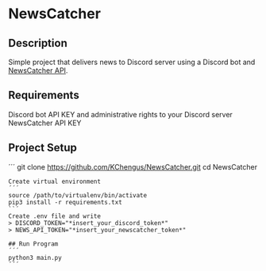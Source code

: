 # NewsCatcher

## Description
Simple project that delivers news to Discord server using a Discord bot and [NewsCatcher API](https://newscatcherapi.com/).

## Requirements
Discord bot API KEY and administrative rights to your Discord server
NewsCatcher API KEY

## Project Setup
´´´
git clone https://github.com/KChengus/NewsCatcher.git
cd NewsCatcher
```
Create virtual environment
´´´
source /path/to/virtualenv/bin/activate
pip3 install -r requirements.txt
``´
Create .env file and write
> DISCORD_TOKEN="*insert_your_discord_token*"
> NEWS_API_TOKEN="*insert_your_newscatcher_token*"

## Run Program
´´´
python3 main.py
´´´
